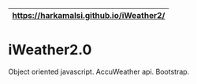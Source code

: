 https://harkamalsi.github.io/iWeather2/ |
---------------------------------------|

# iWeather2.0
Object oriented javascript. AccuWeather api. Bootstrap. 
